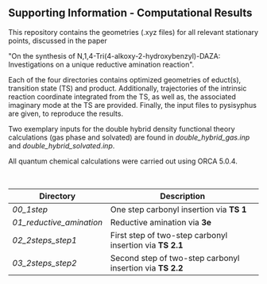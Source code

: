 ## Supporting Information - Computational Results

This repository contains the geometries (.xyz files) for all relevant stationary points, discussed in the paper

"On the synthesis of N,1,4-Tri(4-alkoxy-2-hydroxybenzyl)-DAZA: Investigations on a unique reductive amination reaction".

Each of the four directories contains optimized geometries of educt(s), transition state (TS) and product. Additionally, trajectories of the intrinsic reaction coordinate integrated from the TS, as well as, the associated imaginary mode at the TS are provided. Finally, the input files to pysisyphus are given, to reproduce the results.

Two exemplary inputs for the double hybrid density functional theory calculations  (gas phase and solvated)  are found in *double_hybrid_gas.inp* and 
*double_hybrid_solvated.inp*.

All quantum chemical calculations were carried out using ORCA 5.0.4.

&nbsp;

| Directory   |      Description      |
|----------|-------------|
| *00_1step* | One step carbonyl insertion via **TS 1** |
| *01_reductive_amination* |    Reductive amination via **3e**   |
| *02_2steps_step1* | First step of two-step carbonyl insertion via **TS 2.1** |
| *03_2steps_step2* | Second step of two-step carbonyl insertion via **TS 2.2** |¸
